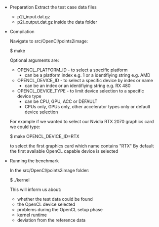 * Preparation
  Extract the test case data files
  * p2i_input.dat.gz
  * p2i_output.dat.gz
  inside the data folder
  
* Compilation
  
  Navigate to src/OpenCl/points2image:
  
  $ make
  
  Optional arguments are:
  * OPENCL_PLATFORM_ID - to select a specific platform
    - can be a platform index e.g. 1 or a identifiying string e.g. AMD
  * OPENCL_DEVICE_ID - to select a specific device by index or name
    - can be an index or an identifiying string e.g. RX 480
  * OPENCL_DEVICE_TYPE - to limit device selection to a specific device type
    - can be CPU, GPU, ACC or DEFAULT
    - CPUs only, GPUs only, other accelerator types only or default device selection
  
  For example if we wanted to select our Nvidia RTX 2070 graphics card we could type:
  
  $ make OPENCL_DEVICE_ID=RTX
  
  to select the first graphics card which name contains "RTX"
  By default the first available OpenCL capable device is selected
  
* Running the benchmark

  In the src/OpenCl/points2image folder:
  
  $ ./kernel
  
  This will inform us about:
  * whether the test data could be found
  * the OpenCL device selected
  * problems during the OpenCL setup phase
  * kernel runtime
  * deviation from the reference data
